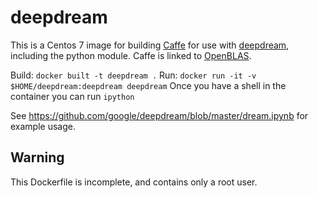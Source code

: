 deepdream
=========

This is a Centos 7 image for building [Caffe](http://caffe.berkeleyvision.org/) for use with [deepdream](https://github.com/google/deepdream), including the python module.
Caffe is linked to [OpenBLAS](http://www.openblas.net/).

Build: `docker built -t deepdream .`
Run: `docker run -it -v $HOME/deepdream:deepdream deepdream`
Once you have a shell in the container you can run `ipython`

See https://github.com/google/deepdream/blob/master/dream.ipynb for example usage.

Warning
-------

This Dockerfile is incomplete, and contains only a root user.

